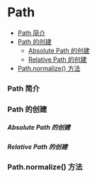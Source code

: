 # Path

- [Path 简介](path-简介)
- [Path 的创建](path-的创建)
  - [Absolute Path 的创建](absolute-path-的创建)
  - [Relative Path 的创建](relative-path-的创建)
- [Path.normalize() 方法](path.normalize()-方法)

### Path 简介
### Path 的创建
##### Absolute Path 的创建
##### Relative Path 的创建
### Path.normalize() 方法
